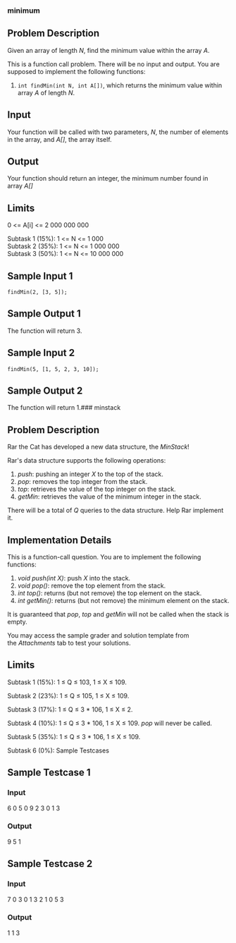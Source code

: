 ### minimum

Problem Description
-------------------

Given an array of length *N*, find the minimum value within the array *A*.

This is a function call problem. There will be no input and output. You are supposed to implement the following functions:

1.  `int findMin(int N, int A[])`, which returns the minimum value within array *A* of length *N*.

Input
-----

Your function will be called with two parameters, *N*, the number of elements in the array, and *A[]*, the array itself.

Output
------

Your function should return an integer, the minimum number found in array *A[]*

Limits
------

0 <= A[i] <= 2 000 000 000

Subtask 1 (15%): 1 <= N <= 1 000\
Subtask 2 (35%): 1 <= N <= 1 000 000\
Subtask 3 (50%): 1 <= N <= 10 000 000

Sample Input 1
--------------

`findMin(2, [3, 5]);`

Sample Output 1
---------------

The function will return 3.

Sample Input 2
--------------

`findMin(5, [1, 5, 2, 3, 10]);`

Sample Output 2
---------------

The function will return 1.### minstack

Problem Description
-------------------

Rar the Cat has developed a new data structure, the *MinStack*!

Rar's data structure supports the following operations:

1.  *push*: pushing an integer *X* to the top of the stack.
2.  *pop*: removes the top integer from the stack.
3.  *top*: retrieves the value of the top integer on the stack.
4.  *getMin*: retrieves the value of the minimum integer in the stack.

There will be a total of *Q* queries to the data structure. Help Rar implement it.

Implementation Details
----------------------

This is a function-call question. You are to implement the following functions:

1.  *void push(int X)*: push *X* into the stack.
2.  *void pop()*: remove the top element from the stack.
3.  *int top()*: returns (but not remove) the top element on the stack.
4.  *int getMin()*: returns (but not remove) the minimum element on the stack.

It is guaranteed that *pop*, *top* and *getMin* will not be called when the stack is empty.

You may access the sample grader and solution template from the *Attachments* tab to test your solutions.

Limits
------

Subtask 1 (15%): 1 ≤ Q ≤ 103, 1 ≤ X ≤ 109.

Subtask 2 (23%): 1 ≤ Q ≤ 105, 1 ≤ X ≤ 109.

Subtask 3 (17%): 1 ≤ Q ≤ 3 * 106, 1 ≤ X ≤ 2.

Subtask 4 (10%): 1 ≤ Q ≤ 3 * 106, 1 ≤ X ≤ 109. *pop* will never be called.

Subtask 5 (35%): 1 ≤ Q ≤ 3 * 106, 1 ≤ X ≤ 109.

Subtask 6 (0%): Sample Testcases

Sample Testcase 1
-----------------

### Input

6
0 5
0 9
2
3
0 1
3

### Output

9
5
1

Sample Testcase 2
-----------------

### Input

7
0 3
0 1
3
2
1
0 5
3

### Output

1
1
3